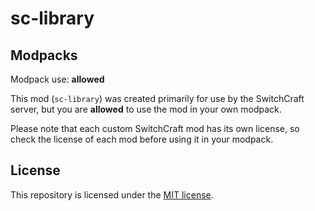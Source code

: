 # sc-library

## Modpacks

Modpack use: **allowed**

This mod (`sc-library`) was created primarily for use by the SwitchCraft server, but you are **allowed** to use the
mod in your own modpack.

Please note that each custom SwitchCraft mod has its own license, so check the license of each mod before using it in
your modpack.

## License

This repository is licensed under the [MIT license](LICENSE).
